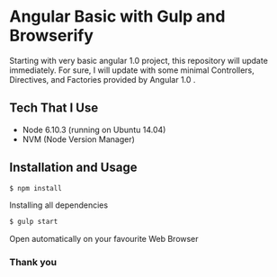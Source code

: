 Angular Basic with Gulp and Browserify
=======================================================================
Starting with very basic angular 1.0 project, this repository will update immediately. For sure, I will update with some minimal Controllers, Directives, and Factories provided by Angular 1.0 .

## Tech That I Use
- Node 6.10.3 (running on Ubuntu 14.04)
- NVM (Node Version Manager)

## Installation and Usage
```sh
$ npm install
```
Installing all dependencies
```sh
$ gulp start
```
Open automatically on your favourite Web Browser

### Thank you